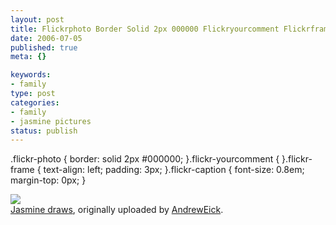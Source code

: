 ```yaml
--- 
layout: post
title: Flickrphoto Border Solid 2px 000000 Flickryourcomment Flickrframe Textalign Left Paddi
date: 2006-07-05
published: true
meta: {}

keywords: 
- family
type: post
categories: 
- family
- jasmine pictures
status: publish
---
```

.flickr-photo { border: solid 2px #000000; }.flickr-yourcomment { }.flickr-frame { text-align: left; padding: 3px; }.flickr-caption { font-size: 0.8em; margin-top: 0px; }<div class="flickr-frame">[![](http://media.eick.us/2011/05/179018013_4c1c6b31b3.jpg)](http://www.flickr.com/photos/andreweick/179018013/ "photo sharing")<br /><span class="flickr-caption">[Jasmine draws](http://www.flickr.com/photos/andreweick/179018013/), originally uploaded by [AndrewEick](http://www.flickr.com/people/andreweick/).</span></div>



